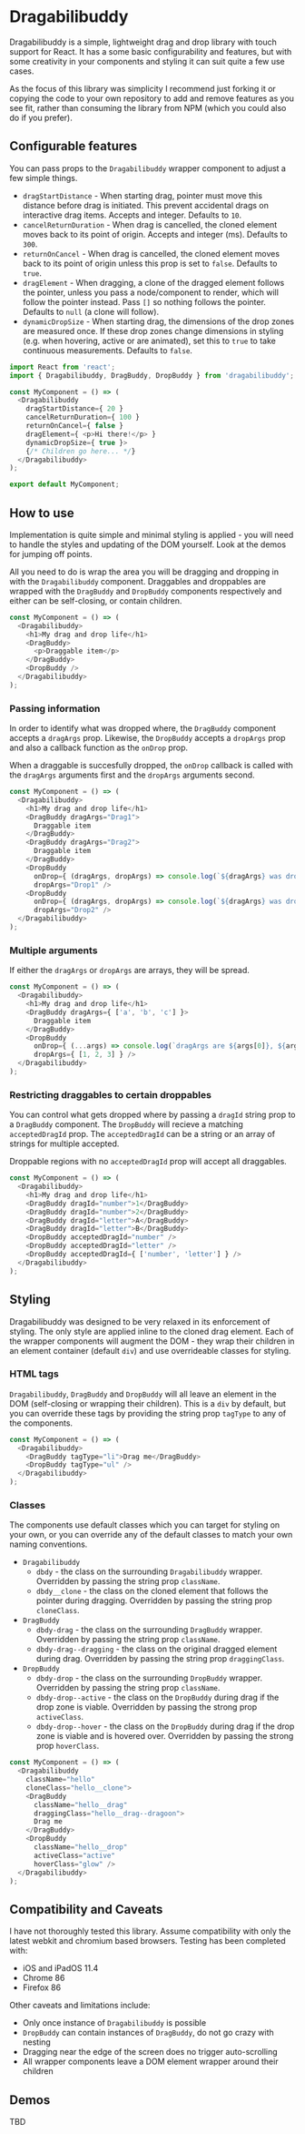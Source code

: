 # Dragabilibuddy

Dragabilibuddy is a simple, lightweight drag and drop library with touch support for React. It has a some basic configurability and features, but with some creativity in your components and styling it can suit quite a few use cases.

As the focus of this library was simplicity I recommend just forking it or copying the code to your own repository to add and remove features as you see fit, rather than consuming the library from NPM (which you could also do if you prefer).

## Configurable features

You can pass props to the `Dragabilibuddy` wrapper component to adjust a few simple things.

- `dragStartDistance` - When starting drag, pointer must move this distance before drag is initiated. This prevent accidental drags on interactive drag items. Accepts and integer. Defaults to `10`. 
- `cancelReturnDuration` - When drag is cancelled, the cloned element moves back to its point of origin. Accepts and integer (ms). Defaults to `300`.
- `returnOnCancel` - When drag is cancelled, the cloned element moves back to its point of origin unless this prop is set to `false`. Defaults to `true`.
- `dragElement` - When dragging, a clone of the dragged element follows the pointer, unless you pass a node/component to render, which will follow the pointer instead. Pass `[]` so nothing follows the pointer. Defaults to `null` (a clone will follow).
- `dynamicDropSize` - When starting drag, the dimensions of the drop zones are measured once. If these drop zones change dimensions in styling (e.g. when hovering, active or are animated), set this to `true` to take continuous measurements. Defaults to `false`.

```javascript
import React from 'react';
import { Dragabilibuddy, DragBuddy, DropBuddy } from 'dragabilibuddy';

const MyComponent = () => (
  <Dragabilibuddy
    dragStartDistance={ 20 }
    cancelReturnDuration={ 100 }
    returnOnCancel={ false }
    dragElement={ <p>Hi there!</p> }
    dynamicDropSize={ true }>
    {/* Children go here... */}
  </Dragabilibuddy>
);

export default MyComponent;
```

## How to use

Implementation is quite simple and minimal styling is applied - you will need to handle the styles and updating of the DOM yourself. Look at the demos for jumping off points.

All you need to do is wrap the area you will be dragging and dropping in with the `Dragabilibuddy` component. Draggables and droppables are wrapped with the `DragBuddy` and `DropBuddy` components respectively and either can be self-closing, or contain children.

```javascript
const MyComponent = () => (
  <Dragabilibuddy>
    <h1>My drag and drop life</h1>
    <DragBuddy>
      <p>Draggable item</p>
    </DragBuddy>
    <DropBuddy />
  </Dragabilibuddy>
);
```

### Passing information

In order to identify what was dropped where, the `DragBuddy` component accepts a `dragArgs` prop. Likewise, the `DropBuddy` accepts a `dropArgs` prop and also a callback function as the `onDrop` prop.

When a draggable is succesfully dropped, the `onDrop` callback is called with the `dragArgs` arguments first and the `dropArgs` arguments second.

```javascript
const MyComponent = () => (
  <Dragabilibuddy>
    <h1>My drag and drop life</h1>
    <DragBuddy dragArgs="Drag1">
      Draggable item
    </DragBuddy>
    <DragBuddy dragArgs="Drag2">
      Draggable item
    </DragBuddy>
    <DropBuddy
      onDrop={ (dragArgs, dropArgs) => console.log(`${dragArgs} was dropped onto ${dropArgs}`) }
      dropArgs="Drop1" />
    <DropBuddy
      onDrop={ (dragArgs, dropArgs) => console.log(`${dragArgs} was dropped onto ${dropArgs}`) }
      dropArgs="Drop2" />
  </Dragabilibuddy>
);
```

### Multiple arguments

If either the `dragArgs` or `dropArgs` are arrays, they will be spread.

```javascript
const MyComponent = () => (
  <Dragabilibuddy>
    <h1>My drag and drop life</h1>
    <DragBuddy dragArgs={ ['a', 'b', 'c'] }>
      Draggable item
    </DragBuddy>
    <DropBuddy
      onDrop={ (...args) => console.log(`dragArgs are ${args[0]}, ${args[1]}, ${args[2]}, dropArgs are ${args[3]}, ${args[4]}, ${args[5]}.`) }
      dropArgs={ [1, 2, 3] } />
  </Dragabilibuddy>
);
```

### Restricting draggables to certain droppables

You can control what gets dropped where by passing a `dragId` string prop to a `DragBuddy` component. The `DropBuddy` will recieve a matching `acceptedDragId` prop. The `acceptedDragId` can be a string or an array of strings for multiple accepted.

Droppable regions with no `acceptedDragId` prop will accept all draggables.

```javascript
const MyComponent = () => (
  <Dragabilibuddy>
    <h1>My drag and drop life</h1>
    <DragBuddy dragId="number">1</DragBuddy>
    <DragBuddy dragId="number">2</DragBuddy>
    <DragBuddy dragId="letter">A</DragBuddy>
    <DragBuddy dragId="letter">B</DragBuddy>
    <DropBuddy acceptedDragId="number" />
    <DropBuddy acceptedDragId="letter" />
    <DropBuddy acceptedDragId={ ['number', 'letter'] } />
  </Dragabilibuddy>
);
```

## Styling

Dragabilibuddy was designed to be very relaxed in its enforcement of styling. The only style are applied inline to the cloned drag element. Each of the wrapper components will augment the DOM - they wrap their children in an element container (default `div`) and use overrideable classes for styling.

### HTML tags

`Dragabilibuddy`, `DragBuddy` and `DropBuddy` will all leave an element in the DOM (self-closing or wrapping their children). This is a `div` by default, but you can override these tags by providing the string prop `tagType` to any of the components.

```javascript
const MyComponent = () => (
  <Dragabilibuddy>
    <DragBuddy tagType="li">Drag me</DragBuddy>
    <DropBuddy tagType="ul" />
  </Dragabilibuddy>
);
```

### Classes

The components use default classes which you can target for styling on your own, or you can override any of the default classes to match your own naming conventions.

- `Dragabilibuddy`
  - `dbdy` - the class on the surrounding `Dragabilibuddy` wrapper. Overridden by passing the string prop `className`.
  - `dbdy__clone` - the class on the cloned element that follows the pointer during dragging. Overridden by passing the string prop `cloneClass`.
- `DragBuddy`
  - `dbdy-drag` - the class on the surrounding `DragBuddy` wrapper. Overridden by passing the string prop `className`.
  - `dbdy-drag--dragging` - the class on the original dragged element during drag. Overridden by passing the string prop `draggingClass`.
- `DropBuddy`
  - `dbdy-drop` - the class on the surrounding `DropBuddy` wrapper. Overridden by passing the string prop `className`.
  - `dbdy-drop--active` - the class on the `DropBuddy` during drag if the drop zone is viable. Overridden by passing the strong prop `activeClass`.
  - `dbdy-drop--hover` - the class on the `DropBuddy` during drag if the drop zone is viable and is hovered over. Overridden by passing the strong prop `hoverClass`.

```javascript
const MyComponent = () => (
  <Dragabilibuddy
    className="hello"
    cloneClass="hello__clone">
    <DragBuddy
      className="hello__drag"
      draggingClass="hello__drag--dragoon">
      Drag me
    </DragBuddy>
    <DropBuddy
      className="hello__drop"
      activeClass="active"
      hoverClass="glow" />
  </Dragabilibuddy>
);
```

## Compatibility and Caveats

I have not thoroughly tested this library. Assume compatibility with only the latest webkit and chromium based browsers. Testing has been completed with:

- iOS and iPadOS 11.4
- Chrome 86
- Firefox 86

Other caveats and limitations include:

- Only once instance of `Dragabilibuddy` is possible
- `DropBuddy` can contain instances of `DragBuddy`, do not go crazy with nesting
- Dragging near the edge of the screen does no trigger auto-scrolling
- All wrapper components leave a DOM element wrapper around their children

## Demos

TBD
